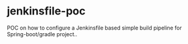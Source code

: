 # jenkinsfile-poc
POC on how to configure a Jenkinsfile based simple build pipeline for Spring-boot/gradle project..
